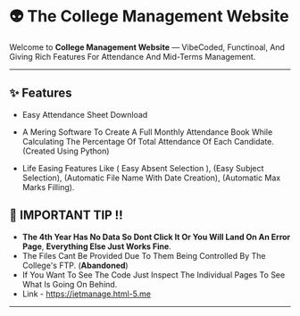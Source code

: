 # 👽 The College Management Website

Welcome to **College Management Website** — VibeCoded, Functinoal, And Giving Rich Features For Attendance And Mid-Terms Management.

---

## ✨ Features

* Easy Attendance Sheet Download

* A Mering Software To Create A Full Monthly Attendance Book While Calculating The Percentage Of Total Attendance Of Each Candidate. (Created Using Python)

* Life Easing Features Like ( Easy Absent Selection ), (Easy Subject Selection), (Automatic File Name With Date Creation), (Automatic Max Marks Filling).


## 🧠 IMPORTANT TIP !!

* **The 4th Year Has No Data So Dont Click It Or You Will Land On An Error Page**, **Everything Else Just Works Fine**.
* The Files Cant Be Provided Due To Them Being Controlled By The College's FTP. (**Abandoned**)
* If You Want To See The Code Just Inspect The Individual Pages To See What Is Going On Behind.
* Link - https://ietmanage.html-5.me

---
